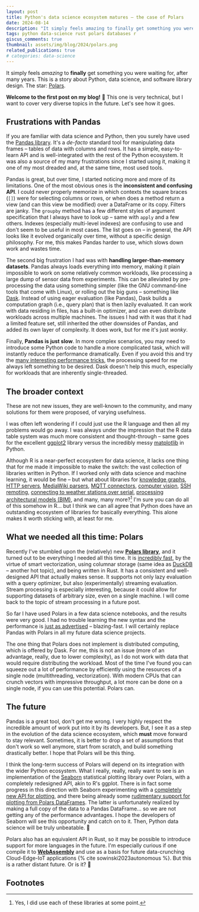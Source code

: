 ```yaml
---
layout: post
title: Python's data science ecosystem matures – the case of Polars
date: 2024-08-14
description: "It simply feels amazing to finally get something you were waiting for, after many years. This is a story about Python, data science, and software library design. The star: Polars."
tags: python data-science rust polars databases r
giscus_comments: true
thumbnail: assets/img/blog/2024/polars.png
related_publications: true
# categories: data-science
---
```


It simply feels _amazing_ to **finally** get something you were waiting for, after many years. This is a story about Python, data science, and software library design. The star: [Polars](https://pola.rs/).

**Welcome to the first post on my blog!** 👋 This one is very technical, but I want to cover very diverse topics in the future. Let's see how it goes.

## Frustrations with Pandas

If you are familiar with data science and Python, then you surely have used the [Pandas library](https://pandas.pydata.org/). It's a _de-facto_ standard tool for manipulating data frames – tables of data with columns and rows. It has a simple, easy-to-learn API and is well-integrated with the rest of the Python ecosystem. It was also a source of my many frustrations since I started using it, making it one of my most dreaded and, at the same time, most used tools.

Pandas is great, but over time, I started noticing more and more of its limitations. One of the most obvious ones is the **inconsistent and confusing API**. I could never properly memorize in which contexts the square braces (`[]`) were for selecting columns or rows, or when does a method return a view (and can this view be modified) over a DataFrame or its copy. Filters are janky. The `groupby` method has a few different styles of argument specification that I always have to look up – same with `apply` and a few others. Indexes (especially multi-level indexes) are confusing to use and don't seem to be useful in most cases. The list goes on – in general, the API looks like it evolved organically over time, without a specific design philosophy. For me, this makes Pandas harder to use, which slows down work and wastes time.

The second big frustration I had was with **handling larger-than-memory datasets**. Pandas always loads everything into memory, making it plain impossible to work on some relatively common workloads, like processing a large dump of sensor data from experiments. This can be alleviated by pre-processing the data using something simpler (like the GNU command-line tools that come with Linux), or rolling out the big guns – something like [Dask](https://www.dask.org/). Instead of using eager evaluation (like Pandas), Dask builds a computation graph (i.e., query plan) that is then lazily evaluated. It can work with data residing in files, has a built-in optimizer, and can even distribute workloads across multiple machines. The issues I had with it was that it had a limited feature set, still inherited the other downsides of Pandas, and added its own layer of complexity. It does work, but for me it's just _wonky_.

Finally, **Pandas is just slow**. In more complex scenarios, you may need to introduce some Python code to handle a more complicated task, which will instantly reduce the performance dramatically. Even if you avoid this and try the [many interesting performance tricks](https://pandas.pydata.org/docs/user_guide/enhancingperf.html), the processing speed for me always left something to be desired. Dask doesn't help this much, especially for workloads that are inherently single-threaded.

## The broader context

These are not new issues, they are well-known to the community, and many solutions for them were proposed, of varying usefulness.

I was often left wondering if I could just use the R language and then all my problems would go away. I was always under the impression that the R data table system was much more consistent and thought-through – same goes for the excellent [ggplot2](https://ggplot2.tidyverse.org/) library versus the incredibly messy [matplotlib](https://matplotlib.org/) in Python.

Although R is a near-perfect ecosystem for data science, it lacks one thing that for me made it impossible to make the switch: the vast collection of libraries written in Python. If I worked only with data science and machine learning, it would be fine – but what about libraries for [knowledge graphs](https://rdflib.readthedocs.io/en/stable/), [HTTP servers](https://www.djangoproject.com/), [MediaWiki parsers](https://github.com/earwig/mwparserfromhell), [MQTT connectors](https://eclipse.dev/paho/files/paho.mqtt.python/html/client.html), [computer vision](https://opencv.org/), [SSH remoting](https://www.paramiko.org/), [connecting to weather stations over serial](https://pypi.org/project/PyVantagePro/), [processing architectural models (BIM)](https://ifcopenshell.org/), and many, many more?[^1] I'm sure you can do all of this somehow in R... but I think we can all agree that Python does have an outstanding ecosystem of libraries for basically everything. This alone makes it worth sticking with, at least for me.

## What we needed all this time: Polars

Recently I've stumbled upon the (relatively) new **[Polars library](https://pola.rs/)**, and it turned out to be everything I needed all this time. It is [incredibly fast](https://pola.rs/posts/benchmarks/), by the virtue of smart vectorization, using columnar storage (same idea as [DuckDB](https://duckdb.org/) – another hot topic), and being written in Rust. It has a consistent and well-designed API that actually makes sense. It supports not only lazy evaluation with a query optimizer, but also (experimentally) streaming evaluation. Stream processing is especially interesting, because it could allow for supporting datasets of arbitrary size, even on a single machine. I will come back to the topic of stream processing in a future post.

So far I have used Polars in a few data science notebooks, and the results were very good. I had no trouble learning the new syntax and the performance is [just as advertised](https://pola.rs/posts/benchmarks/) – blazing-fast. I will certainly replace Pandas with Polars in all my future data science projects.

The one thing that Polars does not implement is distributed computing, which is offered by Dask. For me, this is not an issue (more of an advantage, really, due to lower complexity), as I do not work with data that would require distributing the workload. Most of the time I've found you can squeeze out a lot of performance by efficiently using the resources of a single node (multithreading, vectorization). With modern CPUs that can crunch vectors with impressive throughput, a lot more can be done on a single node, if you can use this potential. Polars can.

## The future

Pandas is a great tool, don't get me wrong. I very highly respect the incredible amount of work put into it by its developers. But, I see it as a step in the evolution of the data science ecosystem, which **must** move forward to stay relevant. Sometimes, it is better to drop a set of assumptions that don't work so well anymore, start from scratch, and build something drastically better. I hope that Polars will be this thing.

I think the long-term success of Polars will depend on its integration with the wider Python ecosystem. What I really, really, really want to see is an implementation of the [Seaborn](https://seaborn.pydata.org/) statistical plotting library over Polars, with a completely redesigned API, akin to R's ggplot. There is in fact some progress in this direction with Seaborn experimenting with a [completely new API for plotting](https://seaborn.pydata.org/tutorial/objects_interface.html), and there being already some [rudimentary support for plotting from Polars DataFrames](https://www.rhosignal.com/posts/polars-seaborn/). The latter is unfortunately realized by making a full copy of the data to a Pandas DataFrame... so we are not getting any of the performance advantages. I hope the developers of Seaborn will see this opportunity and catch on to it. Then, Python data science will be truly unbeatable. 💪

Polars also has an equivalent API in Rust, so it may be possible to introduce support for more languages in the future. I'm especially curious if one compile it to **[WebAssembly](https://webassembly.org/)** and use as a basis for future data-crunching Cloud-Edge-IoT applications {% cite sowinski2023autonomous %}. But this is a rather distant future. Or is it? 🤔

## Footnotes

[^1]: Yes, I did use each of these libraries at some point.
